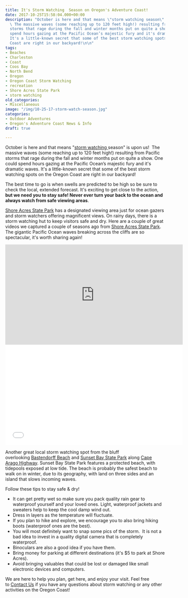 ```yaml
---
title: It's Storm Watching  Season on Oregon's Adventure Coast!
date: 2017-10-25T15:58:04.000+00:00
description: "October is here and that means \"storm watching season\" is upon us!
  \ The massive waves (some reaching up to 120 feet high!) resulting from Pacific
  storms that rage during the fall and winter months put on quite a show. One could
  spend hours gazing at the Pacific Ocean’s majestic fury and it's dramatic waves.
  It's a little-known secret that some of the best storm watching spots on the Oregon
  Coast are right in our backyard!\n\n"
tags:
- Beaches
- Charleston
- Coast
- Coos Bay
- North Bend
- Oregon
- Oregon Coast Storm Watching
- recreation
- Shore Acres State Park
- storm watching
old_categories:
- Miscellaneous
image: "/img/10-25-17-storm-watch-season.jpg"
categories:
- Outdoor Adventures
- Oregon's Adventure Coast News & Info
draft: true

---
```

October is here and that means "<a href="http://www.oregonsadventurecoast.com/featured-adventures/stormwatching/">storm watching </a>season" is upon us!  The massive waves (some reaching up to 120 feet high!) resulting from Pacific storms that rage during the fall and winter months put on quite a show. One could spend hours gazing at the Pacific Ocean’s majestic fury and it's dramatic waves. It's a little-known secret that some of the best storm watching spots on the Oregon Coast are right in our backyard!

The best time to go is when swells are predicted to be high so be sure to check the local, extended forecast. It's exciting to get close to the action, <strong>but we need you to stay safe! Never ever turn your back to the ocean and always watch from safe viewing areas</strong>.


<a title="Shore Acres State Park" href="http://oregonsadventurecoast.com/listings/shore-acres-state-park/">Shore Acres State Park</a> has a designated viewing area just for ocean gazers and storm watchers offering magnificent views. On rainy days, there is a storm watching hut to keep visitors safe and dry. Here are a couple of great videos we captured a couple of seasons ago from <a href="http://www.shoreacres.net/" target="_blank" rel="noopener noreferrer">Shore Acres State Park</a>. The gigantic Pacific Ocean waves breaking across the cliffs are so spectacular, it's worth sharing again!

<iframe src="https://www.youtube.com/embed/PDqYcDjj4L0" width="560" height="315" frameborder="0" allowfullscreen="allowfullscreen"></iframe>

<iframe src="//www.youtube.com/embed/yTeho70rQFo?list=UUJ11uO50ZPgtQthnt2FU45g" width="560" height="315" frameborder="0" allowfullscreen="allowfullscreen"></iframe>

Another great local storm watching spot from the bluff overlooking <a title="Bastendorff Beach" href="http://oregonsadventurecoast.com/listings/bastendorff-beach/">Bastendorff Beach</a> and <a href="http://www.oregonstateparks.org/index.cfm?do=parkPage.dsp_parkPage&amp;parkId=70" target="_blank" rel="noopener noreferrer">Sunset Bay State Park</a> along <a href="http://traveloregon.com/trip-ideas/itineraries/2-cape-arago-beach-loop/" target="_blank" rel="noopener noreferrer">Cape Arago Highway</a>. Sunset Bay State Park features a protected beach, with tidepools exposed at low tide. The beach is probably the safest beach to walk on in winter, due to its geography, with land on three sides and an island that slows incoming waves.

Follow these tips to stay safe &amp; dry!
<ul>
 	<li>It can get pretty wet so make sure you pack quality rain gear to waterproof yourself and your loved ones. Light, waterproof jackets and sweaters help to keep the cool damp wind out.</li>
 	<li>Dress in layers as the temperature will fluctuate.</li>
 	<li>If you plan to hike and explore, we encourage you to also bring hiking boots (waterproof ones are the best).</li>
 	<li>You will most definitely want to snap some pics of the storm.  It is not a bad idea to invest in a quality digital camera that is completely waterproof.</li>
 	<li>Binoculars are also a good idea if you have them.</li>
 	<li>Bring money for parking at different destinations (it's $5 to park at Shore Acres).</li>
 	<li>Avoid bringing valuables that could be lost or damaged like small electronic devices and computers.</li>
</ul>
We are here to help you plan, get here, and enjoy your visit. Feel free to <a href="http://www.oregonsadventurecoast.com/contact/">Contact Us</a> if you have any questions about storm watching or any other activities on the Oregon Coast!